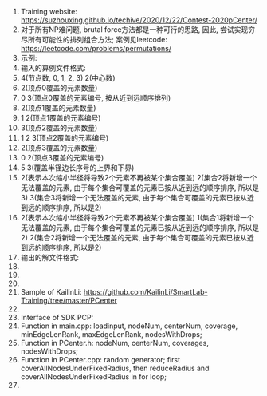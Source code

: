1. Training website: https://suzhouxing.github.io/techive/2020/12/22/Contest-2020pCenter/ 
2. 对于所有NP难问题, brutal force方法都是一种可行的思路, 因此, 尝试实现穷尽所有可能性的排列组合方法; 案例见leetcode: https://leetcode.com/problems/permutations/ 
3. 示例: 
4. 输入的算例文件格式: 
5. 4(节点数, 0, 1, 2, 3) 2(中心数)
6. 2(顶点0覆盖的元素数量)
7. 0 3(顶点0覆盖的元素编号, 按从近到远顺序排列)
8. 2(顶点1覆盖的元素数量)
9. 1 2(顶点1覆盖的元素编号)
10. 3(顶点2覆盖的元素数量)
11. 1 2 3(顶点2覆盖的元素编号)
12. 2(顶点3覆盖的元素数量)
13. 0 2(顶点3覆盖的元素编号)
14. 5 3(覆盖半径边长序号的上界和下界)
15. 2(表示本次缩小半径将导致2个元素不再被某个集合覆盖)	2(集合2将新增一个无法覆盖的元素, 由于每个集合可覆盖的元素已按从近到远的顺序排序, 所以是3) 3(集合3将新增一个无法覆盖的元素, 由于每个集合可覆盖的元素已按从近到远的顺序排序, 所以是2)
16. 2(表示本次缩小半径将导致2个元素不再被某个集合覆盖)	1(集合1将新增一个无法覆盖的元素, 由于每个集合可覆盖的元素已按从近到远的顺序排序, 所以是2) 2(集合2将新增一个无法覆盖的元素, 由于每个集合可覆盖的元素已按从近到远的顺序排序, 所以是2)
17. 输出的解文件格式: 
18. 
19. 
20. 
21. Sample of KailinLi: https://github.com/KailinLi/SmartLab-Training/tree/master/PCenter
22. 
23. Interface of SDK PCP: 
24. Function in main.cpp: loadinput, nodeNum, centerNum, coverage, minEdgeLenRank, maxEdgeLenRank, nodesWithDrops; 
25. Function in PCenter.h: nodeNum, centerNum, coverages, nodesWithDrops; 
26. Function in PCenter.cpp: random generator; first coverAllNodesUnderFixedRadius, then reduceRadius and coverAllNodesUnderFixedRadius in for loop; 
27. 
